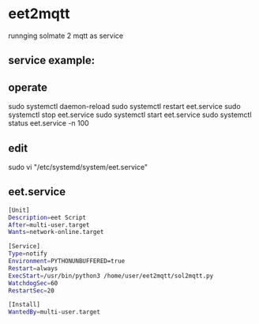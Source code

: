 # eet2mqtt
runnging solmate 2 mqtt as service


## service example:

## operate

sudo systemctl daemon-reload
sudo systemctl restart eet.service
sudo systemctl stop eet.service
sudo systemctl start eet.service
sudo systemctl status eet.service -n 100


## edit

sudo vi "/etc/systemd/system/eet.service"

## eet.service
```bash
[Unit]
Description=eet Script
After=multi-user.target
Wants=network-online.target

[Service]
Type=notify
Environment=PYTHONUNBUFFERED=true
Restart=always
ExecStart=/usr/bin/python3 /home/user/eet2mqtt/sol2mqtt.py
WatchdogSec=60
RestartSec=20

[Install]
WantedBy=multi-user.target
```
